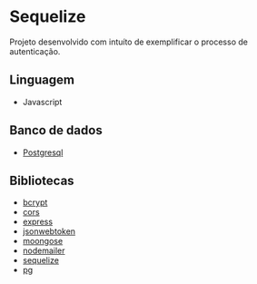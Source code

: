# Sequelize

Projeto desenvolvido com intuíto de exemplificar o processo de autenticação.

## Linguagem

* Javascript

## Banco de dados
* [Postgresql](https://www.postgresql.org/)

## Bibliotecas
* [bcrypt](https://www.npmjs.com/package/bcrypt)
* [cors](https://www.npmjs.com/package/cors)
* [express](https://www.npmjs.com/package/express)
* [jsonwebtoken](https://www.npmjs.com/package/jsonwebtoken)
* [moongose](https://www.npmjs.com/package/moongose)
* [nodemailer](https://www.npmjs.com/package/nodemailer)
* [sequelize](https://www.npmjs.com/package/sequelize)
* [pg](https://www.npmjs.com/package/pg)
